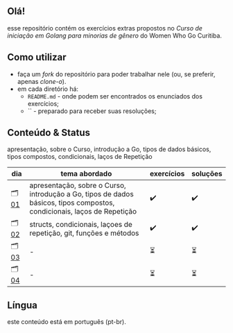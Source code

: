 ## Olá!

esse repositório contém os exercícios extras propostos no *Curso de iniciação em Golang para minorias de gênero* do Women Who Go Curitiba.

## Como utilizar
- faça um _fork_ do repositório para poder trabalhar nele (ou, se preferir, apenas _clone-o_).
- em cada diretório há:
  - `README.md` - onde podem ser encontrados os enunciados dos exercícios;
  - `` - preparado para receber suas resoluções;

## Conteúdo & Status


apresentação, sobre o Curso, introdução a Go, tipos de dados básicos, tipos compostos, condicionais, laços de Repetição

dia | tema abordado | exercícios | soluções
--- | ------------- | ---------- | --------
🗂 [01](./primeiro_dia) | apresentação, sobre o Curso, introdução a Go, tipos de dados básicos, tipos compostos, condicionais, laços de Repetição | ✔️ | ✔️ 
🗂 [02](./segundo_dia) | structs, condicionais, laçoes de repetição, git, funções e métodos | ✔️ | ✔️ 
🗂 [03](./terceiro_dia) | - | ⏳ | ⏳ 
🗂 [04](./quarto_dia) | - | ⏳ | ⏳ 

## Língua

este conteúdo está em português (pt-br).

